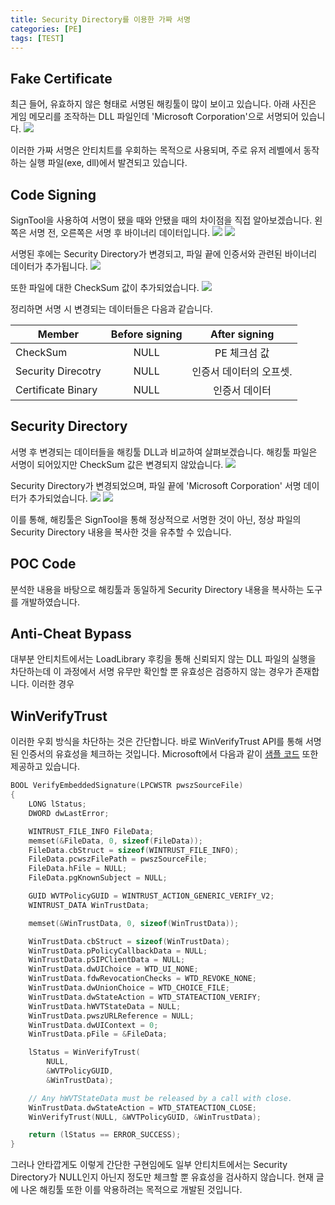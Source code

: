```yaml
---
title: Security Directory를 이용한 가짜 서명
categories: [PE]
tags: [TEST]
---
```


## Fake Certificate
최근 들어, 유효하지 않은 형태로 서명된 해킹툴이 많이 보이고 있습니다. 아래 사진은 게임 메모리를 조작하는 DLL 파일인데 'Microsoft Corporation'으로 서명되어 있습니다.
![](/assets/posts/images/2023-11-01-TEST/1.png)

이러한 가짜 서명은 안티치트를 우회하는 목적으로 사용되며, 주로 유저 레벨에서 동작하는 실행 파일(exe, dll)에서 발견되고 있습니다. 

## Code Signing
SignTool을 사용하여 서명이 됐을 때와 안됐을 때의 차이점을 직접 알아보겠습니다. 왼쪽은 서명 전, 오른쪽은 서명 후 바이너리 데이터입니다.
![](/assets/posts/images/2023-11-01-TEST/2.png)
![](/assets/posts/images/2023-11-01-TEST/3.png)

서명된 후에는 Security Directory가 변경되고, 파일 끝에 인증서와 관련된 바이너리 데이터가 추가됩니다.
![](/assets/posts/images/2023-11-01-TEST/4.png)

또한 파일에 대한 CheckSum 값이 추가되었습니다.
![](/assets/posts/images/2023-11-01-TEST/5.png)

정리하면 서명 시 변경되는 데이터들은 다음과 같습니다.

| Member              | Before signing    | After signing         |
|---------------------|:-----------------:|:---------------------:|
| CheckSum            | NULL              | PE 체크섬 값           |
| Security Direcotry  | NULL              | 인증서 데이터의 오프셋. |
| Certificate Binary  | NULL              | 인증서 데이터          |

## Security Directory
서명 후 변경되는 데이터들을 해킹툴 DLL과 비교하여 살펴보겠습니다. 해킹툴 파일은 서명이 되어있지만 CheckSum 값은 변경되지 않았습니다.
![](/assets/posts/images/2023-11-01-TEST/6.png)

Security Directory가 변경되었으며, 파일 끝에 'Microsoft Corporation' 서명 데이터가 추가되었습니다.
![](/assets/posts/images/2023-11-01-TEST/7.png)
![](/assets/posts/images/2023-11-01-TEST/8.png)

이를 통해, 해킹툴은 SignTool을 통해 정상적으로 서명한 것이 아닌, 정상 파일의 Security Directory 내용을 복사한 것을 유추할 수 있습니다.

## POC Code
분석한 내용을 바탕으로 해킹툴과 동일하게 Security Directory 내용을 복사하는 도구를 개발하였습니다.

## Anti-Cheat Bypass
대부분 안티치트에서는 LoadLibrary 후킹을 통해 신뢰되지 않는 DLL 파일의 실행을 차단하는데 이 과정에서 서명 유무만 확인할 뿐 유효성은 검증하지 않는 경우가 존재합니다. 이러한 경우 

## WinVerifyTrust
이러한 우회 방식을 차단하는 것은 간단합니다. 바로 WinVerifyTrust API를 통해 서명된 인증서의 유효성을 체크하는 것입니다. Microsoft에서 다음과 같이 [샘플 코드](https://learn.microsoft.com/ko-kr/windows/win32/seccrypto/example-c-program--verifying-the-signature-of-a-pe-file) 또한 제공하고 있습니다. 
```cpp
BOOL VerifyEmbeddedSignature(LPCWSTR pwszSourceFile)
{
    LONG lStatus;
    DWORD dwLastError;

    WINTRUST_FILE_INFO FileData;
    memset(&FileData, 0, sizeof(FileData));
    FileData.cbStruct = sizeof(WINTRUST_FILE_INFO);
    FileData.pcwszFilePath = pwszSourceFile;
    FileData.hFile = NULL;
    FileData.pgKnownSubject = NULL;

    GUID WVTPolicyGUID = WINTRUST_ACTION_GENERIC_VERIFY_V2;
    WINTRUST_DATA WinTrustData;

    memset(&WinTrustData, 0, sizeof(WinTrustData));

    WinTrustData.cbStruct = sizeof(WinTrustData);
    WinTrustData.pPolicyCallbackData = NULL;
    WinTrustData.pSIPClientData = NULL;
    WinTrustData.dwUIChoice = WTD_UI_NONE;
    WinTrustData.fdwRevocationChecks = WTD_REVOKE_NONE; 
    WinTrustData.dwUnionChoice = WTD_CHOICE_FILE;
    WinTrustData.dwStateAction = WTD_STATEACTION_VERIFY;
    WinTrustData.hWVTStateData = NULL;
    WinTrustData.pwszURLReference = NULL;
    WinTrustData.dwUIContext = 0;
    WinTrustData.pFile = &FileData;

    lStatus = WinVerifyTrust(
        NULL,
        &WVTPolicyGUID,
        &WinTrustData);

    // Any hWVTStateData must be released by a call with close.
    WinTrustData.dwStateAction = WTD_STATEACTION_CLOSE;
    WinVerifyTrust(NULL, &WVTPolicyGUID, &WinTrustData);

    return (lStatus == ERROR_SUCCESS);
}
```



그러나 안타깝게도 이렇게 간단한 구현임에도 일부 안티치트에서는 Security Directory가 NULL인지 아닌지 정도만 체크할 뿐 유효성을 검사하지 않습니다. 현재 글에 나온 해킹툴 또한 이를 악용하려는 목적으로 개발된 것입니다.
